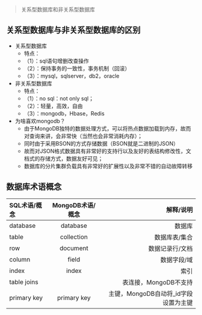 >关系型数据库和非关系型数据库

## 关系型数据库与非关系型数据库的区别
- 关系型数据库
  - 特点：
  - （1）：sql语句增删改查操作
  - （2）：保持事务的一致性，事务机制（回滚）
  - （3）：mysql，sqlserver，db2，oracle
- 非关系型数据库
  - 特点：
  - （1）：no sql：not only sql；
  - （2）：轻量，高效，自由
  - （3）：mongodb，Hbase，Redis
- 为啥喜欢mongodb？
  - 由于MongoDB独特的数据处理方式，可以将热点数据加载到内存，故而对查询来讲，会非常快（当然也会非常消耗内存）；
  - 同时由于采用BSON的方式存储数据（BSON就是二进制的JSON）
  - 故而对JSON格式数据具有非常好的支持行以及友好的表结构修改性，文档式的存储方式，数据友好可见；
  - 数据库的分片集群负载具有非常好的扩展性以及非常不错的自动故障转移


## 数据库术语概念

| SQL术语/概念 | MongoDB术语/概念 | 解释/说明 | 
| :--- | :---: | ---: |
| database | database | 数据库 |
| table | collection | 数据库表/集合 |
| row | document | 数据记录行/文档 |
| column | field | 数据字段/域 |
| index | index | 索引 |
| table joins |  | 表连接，MongoDB不支持 |
| primary key | primary key | 主键，MongoDB自动将_id字段设置为主键 |